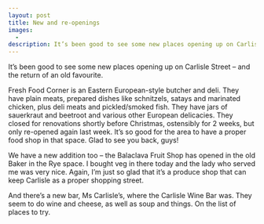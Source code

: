 ```yaml
---
layout: post
title: New and re-openings
images:
  -
description: It’s been good to see some new places opening up on Carlisle Street – and the return of an old favourite.
---
```



It’s been good to see some new places opening up on Carlisle Street – and the return of an old favourite.

Fresh Food Corner is an Eastern European-style butcher and deli. They have plain meats, prepared dishes like schnitzels, satays and marinated chicken, plus deli meats and pickled/smoked fish. They have jars of sauerkraut and beetroot and various other European delicacies. They closed for renovations shortly before Christmas, ostensibly for 2 weeks, but only re-opened again last week. It’s so good for the area to have a proper food shop in that space. Glad to see you back, guys!

We have a new addition too – the Balaclava Fruit Shop has opened in the old Baker in the Rye space. I bought veg in there today and the lady who served me was very nice. Again, I’m just so glad that it’s a produce shop that can keep Carlisle as a proper shopping street.

And there’s a new bar, Ms Carlisle’s, where the Carlisle Wine Bar was. They seem to do wine and cheese, as well as soup and things. On the list of places to try.